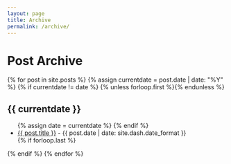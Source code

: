 ```yaml
---
layout: page
title: Archive
permalink: /archive/
---
```


# Post Archive

{% for post in site.posts %}
  {% assign currentdate = post.date | date: "%Y" %}
  {% if currentdate != date %}
    {% unless forloop.first %}</ul>{% endunless %}
    <h2>{{ currentdate }}</h2>
    <ul>
    {% assign date = currentdate %}
  {% endif %}
    <li><a href="{{ post.url }}">{{ post.title }}</a> - <time>{{ post.date | date: site.dash.date_format }}</time></li>
  {% if forloop.last %}</ul>{% endif %}
{% endfor %}
